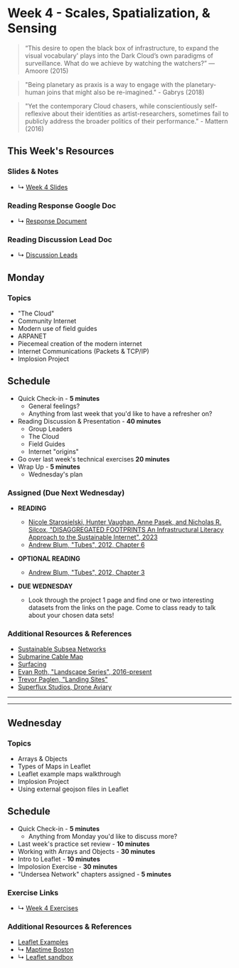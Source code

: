 # Week 4 - Scales, Spatialization, & Sensing

> “This desire to open the black box of infrastructure, to expand the visual vocabulary' plays into the Dark Cloud’s own paradigms of surveillance. What do we achieve by watching the watchers?” ― Amoore (2015)

> "Being planetary as praxis is a way to engage with the planetary-human joins that might also be re-imagined." - Gabrys (2018)

> "Yet the contemporary Cloud chasers, while conscientiously self-reflexive about their identities as artist-researchers, sometimes fail to publicly address the broader politics of their performance." - Mattern (2016)


## This Week's Resources

### Slides & Notes 
* ↳ [Week 4 Slides](https://docs.google.com/presentation/d/12OUgjXJJcNW9Ecmb8h9mihzeKj-kI-DGCr3Cl5JzwFI/edit?usp=sharing)
### Reading Response Google Doc
* ↳ [Response Document](https://docs.google.com/document/d/1tTH-Oac5-IsplvvS-ANf6MWLI_TKMXUMWU_Bvj79xXg/edit)
 
### Reading Discussion Lead Doc
* ↳ [Discussion Leads](https://docs.google.com/document/d/1cC8rhMC4xD7Kt0QunY-WffXRhs674FFQgHLNapdv_k4/edit#heading=h.ko9guovehion)
## Monday

### Topics
* "The Cloud"
* Community Internet
* Modern use of field guides
* ARPANET
* Piecemeal creation of the modern internet
* Internet Communications (Packets & TCP/IP)
* Implosion Project

## Schedule
* Quick Check-in - __5 minutes__
    * General feelings?
    * Anything from last week that you'd like to have a refresher on?
* Reading Discussion & Presentation - __40 minutes__
    * Group Leaders 
    * The Cloud 
    * Field Guides 
    * Internet "origins"
* Go over last week's technical exercises __20 minutes__ 
* Wrap Up -  __5 minutes__
    * Wednesday's plan

### Assigned (**Due Next Wednesday**)

* **READING**
    * [Nicole Starosielski, Hunter Vaughan, Anne Pasek, and Nicholas R. Silcox, "DISAGGREGATED FOOTPRINTS An Infrastructural Literacy Approach to the Sustainable Internet", 2023](www.sustainablesubseanetworks.com/_files/ugd/d0500c_7ea664b8e4e24941b899c840c667b64b.pdf)
    * [Andrew Blum, "Tubes", 2012, Chapter 6](https://bobcat.library.nyu.edu/primo-explore/fulldisplay?docid=nyu_aleph003634157&context=L&vid=NS2-NUI&lang=en_US&search_scope=default_scope&adaptor=Local%20Search%20Engine&tab=default_tab&query=any,contains,andrew%20blum%20tubes&offset=0)
   
* **OPTIONAL READING** 
    * [Andrew Blum, "Tubes", 2012, Chapter 3](https://bobcat.library.nyu.edu/primo-explore/fulldisplay?docid=nyu_aleph003634157&context=L&vid=NS2-NUI&lang=en_US&search_scope=default_scope&adaptor=Local%20Search%20Engine&tab=default_tab&query=any,contains,andrew%20blum%20tubes&offset=0)
* __DUE WEDNESDAY__
    * Look through the project 1 page and find one or two interesting datasets from the links on the page. Come to class ready to talk about your chosen data sets!

### Additional Resources & References
* [Sustainable Subsea Networks](https://www.sustainablesubseanetworks.com/)
* [Submarine Cable Map](https://www.submarinecablemap.com/)
* [Surfacing](http://www.surfacing.in/) 
* [Evan Roth, "Landscape Series", 2016-present](http://www.evan-roth.com/~/works/landscapes/#hemisphere=west&strand=115)
* [Trevor Paglen, "Landing Sites"](https://paglen.studio/2020/04/09/landing-sites/)
* [Superflux Studios, Drone Aviary](https://superflux.in/index.php/work/drones/#)

<hr>
<hr>

## Wednesday

### Topics
* Arrays & Objects
* Types of Maps in Leaflet
* Leaflet example maps walkthrough
* Implosion Project
* Using external geojson files in Leaflet

## Schedule
* Quick Check-in - __5 minutes__
    * Anything from Monday you'd like to discuss more?
* Last week's practice set review - __10 minutes__
* Working with Arrays and Objects - __30 minutes__
* Intro to Leaflet - __10 minutes__
* Impolosion Exercise - __30 minutes__ 
* "Undersea Network" chapters assigned - __5 minutes__



### Exercise Links
* ↳ [Week 4 Exercises](../tutorials_guides/exercises/week_04_exercises)


### Additional Resources & References
* [Leaflet Examples](../tutorials_guides/leaflet_examples/README.md)
* ↳ [Maptime Boston](https://maptimeboston.github.io/leaflet-intro/)
* ↳ [Leaflet sandbox](https://joeyklee.github.io/geosandbox/hello-leaflet.html#section6)


